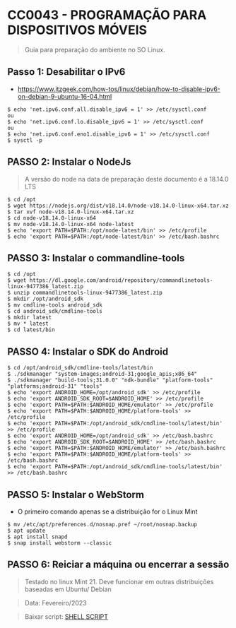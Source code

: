 # CC0043 - PROGRAMAÇÃO PARA DISPOSITIVOS MÓVEIS

> Guia para preparação do ambiente no SO Linux.

## Passo 1: Desabilitar o IPv6

* https://www.itzgeek.com/how-tos/linux/debian/how-to-disable-ipv6-on-debian-9-ubuntu-16-04.html

```console
$ echo 'net.ipv6.conf.all.disable_ipv6 = 1' >> /etc/sysctl.conf
ou
$ echo 'net.ipv6.conf.lo.disable_ipv6 = 1' >> /etc/sysctl.conf
ou 
$ echo 'net.ipv6.conf.eno1.disable_ipv6 = 1' >> /etc/sysctl.conf
$ sysctl -p
```

## PASSO 2: Instalar o NodeJs

> A versão do node na data de preparação deste documento é a 18.14.0 LTS

```console
$ cd /opt
$ wget https://nodejs.org/dist/v18.14.0/node-v18.14.0-linux-x64.tar.xz
$ tar xvf node-v18.14.0-linux-x64.tar.xz
$ cd node-v18.14.0-linux-x64
$ mv node-v18.14.0-linux-x64 node-latest
$ echo 'export PATH=$PATH:/opt/node-latest/bin' >> /etc/profile
$ echo 'export PATH=$PATH:/opt/node-latest/bin' >> /etc/bash.bashrc
```
## PASSO 3: Instalar o commandline-tools

```console
$ cd /opt
$ wget https://dl.google.com/android/repository/commandlinetools-linux-9477386_latest.zip
$ unzip commandlinetools-linux-9477386_latest.zip
$ mkdir /opt/android_sdk
$ mv cmdline-tools android_sdk
$ cd android_sdk/cmdline-tools
$ mkdir latest
$ mv * latest
$ cd latest/bin
```

## PASSO 4: Instalar o SDK do Android

```console
$ cd /opt/android_sdk/cmdline-tools/latest/bin
$ ./sdkmanager "system-images;android-31;google_apis;x86_64"
$ ./sdkmanager "build-tools;31.0.0" "ndk-bundle" "platform-tools" "platforms;android-31" "tools"
$ echo 'export ANDROID_HOME=/opt/android_sdk' >> /etc/profile
$ echo 'export ANDROID_SDK_ROOT=$ANDROID_HOME' >> /etc/profile
$ echo 'export PATH=$PATH:$ANDROID_HOME/emulator' >> /etc/profile
$ echo 'export PATH=$PATH:$ANDROID_HOME/platform-tools' >> /etc/profile
$ echo 'export PATH=$PATH:/opt/android_sdk/cmdline-tools/latest/bin' >> /etc/profile
$ echo 'export ANDROID_HOME=/opt/android_sdk' >> /etc/bash.bashrc
$ echo 'export ANDROID_SDK_ROOT=$ANDROID_HOME' >> /etc/bash.bashrc
$ echo 'export PATH=$PATH:$ANDROID_HOME/emulator' >> /etc/bash.bashrc
$ echo 'export PATH=$PATH:$ANDROID_HOME/platform-tools' >> /etc/bash.bashrc
$ echo 'export PATH=$PATH:/opt/android_sdk/cmdline-tools/latest/bin' >> /etc/bash.bashrc
```

## PASSO 5: Instalar o WebStorm

* O primeiro comando apenas se a distribuição for o Linux Mint

```console
$ mv /etc/apt/preferences.d/nosnap.pref ~/root/nosnap.backup
$ apt update
$ apt install snapd
$ snap install webstorm --classic
```

## PASSO 6: Reiciar a máquina ou encerrar a sessão

> Testado no linux Mint 21. Deve funcionar em outras distribuições baseadas em Ubuntu/ Debian 

> Data: Fevereiro/2023

> Baixar script: [SHELL SCRIPT](https://raw.githubusercontent.com/rafaelperazzo/cc0043/master/install.node.sh)